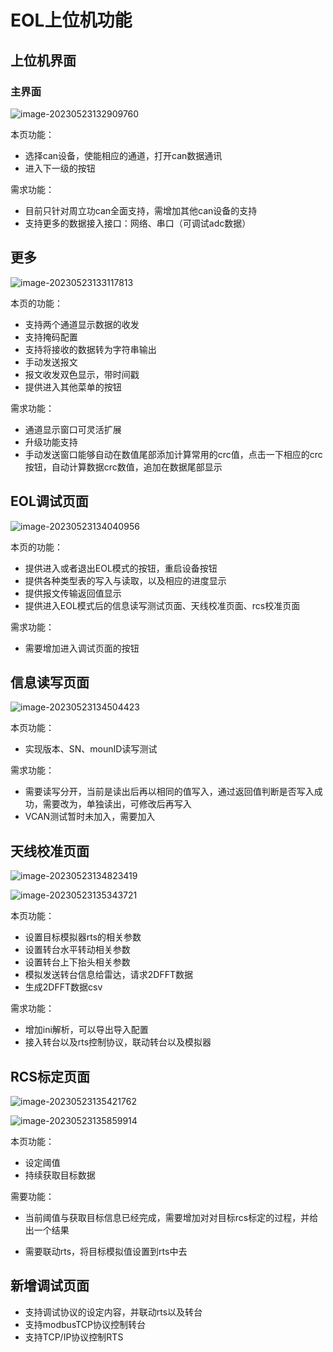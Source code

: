 # EOL上位机功能

## 上位机界面

### 主界面

![image-20230523132909760](README.image/image-20230523132909760.png)

本页功能：

- 选择can设备，使能相应的通道，打开can数据通讯
- 进入下一级的按钮

需求功能：

- 目前只针对周立功can全面支持，需增加其他can设备的支持
- 支持更多的数据接入接口：网络、串口（可调试adc数据）

## 更多

![image-20230523133117813](README.image/image-20230523133117813.png)

本页的功能：

- 支持两个通道显示数据的收发
- 支持掩码配置
- 支持将接收的数据转为字符串输出
- 手动发送报文
- 报文收发双色显示，带时间戳
- 提供进入其他菜单的按钮

需求功能：

- 通道显示窗口可灵活扩展
- 升级功能支持
- 手动发送窗口能够自动在数值尾部添加计算常用的crc值，点击一下相应的crc按钮，自动计算数据crc数值，追加在数据尾部显示

## EOL调试页面

![image-20230523134040956](README.image/image-20230523134040956.png)

本页的功能：

- 提供进入或者退出EOL模式的按钮，重启设备按钮
- 提供各种类型表的写入与读取，以及相应的进度显示
- 提供报文传输返回值显示
- 提供进入EOL模式后的信息读写测试页面、天线校准页面、rcs校准页面

需求功能：

- 需要增加进入调试页面的按钮

## 信息读写页面

![image-20230523134504423](README.image/image-20230523134504423.png)

本页功能：

- 实现版本、SN、mounID读写测试

需求功能：

- 需要读写分开，当前是读出后再以相同的值写入，通过返回值判断是否写入成功，需要改为，单独读出，可修改后再写入
- VCAN测试暂时未加入，需要加入

 ## 天线校准页面

![image-20230523134823419](README.image/image-20230523134823419.png)

![image-20230523135343721](README.image/image-20230523135343721.png)

本页功能：

- 设置目标模拟器rts的相关参数
- 设置转台水平转动相关参数
- 设置转台上下抬头相关参数
- 模拟发送转台信息给雷达，请求2DFFT数据
- 生成2DFFT数据csv

需求功能：

- 增加ini解析，可以导出导入配置
- 接入转台以及rts控制协议，联动转台以及模拟器

## RCS标定页面

![image-20230523135421762](README.image/image-20230523135421762.png)

![image-20230523135859914](README.image/image-20230523135859914.png)

本页功能：

- 设定阈值
- 持续获取目标数据

需要功能：

- 当前阈值与获取目标信息已经完成，需要增加对对目标rcs标定的过程，并给出一个结果

- 需要联动rts，将目标模拟值设置到rts中去



## 新增调试页面

- 支持调试协议的设定内容，并联动rts以及转台
- 支持modbusTCP协议控制转台
- 支持TCP/IP协议控制RTS
